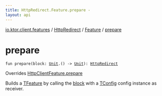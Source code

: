 ```yaml
---
title: HttpRedirect.Feature.prepare - 
layout: api
---
```


<div class='api-docs-breadcrumbs'><a href="../../index.html">io.ktor.client.features</a> / <a href="../index.html">HttpRedirect</a> / <a href="index.html">Feature</a> / <a href="./prepare.html">prepare</a></div>

# prepare

<div class="signature"><code><span class="keyword">fun </span><span class="identifier">prepare</span><span class="symbol">(</span><span class="parameterName" id="io.ktor.client.features.HttpRedirect.Feature$prepare(kotlin.Function1((kotlin.Unit, )))/block">block</span><span class="symbol">:</span>&nbsp;<a href="https://kotlinlang.org/api/latest/jvm/stdlib/kotlin/-unit/index.html"><span class="identifier">Unit</span></a><span class="symbol">.</span><span class="symbol">(</span><span class="symbol">)</span>&nbsp;<span class="symbol">-&gt;</span>&nbsp;<a href="https://kotlinlang.org/api/latest/jvm/stdlib/kotlin/-unit/index.html"><span class="identifier">Unit</span></a><span class="symbol">)</span><span class="symbol">: </span><a href="../index.html"><span class="identifier">HttpRedirect</span></a></code></div>

Overrides <a href="../../-http-client-feature/prepare.html">HttpClientFeature.prepare</a>

Builds a <a href="#">TFeature</a> by calling the <a href="prepare.html#io.ktor.client.features.HttpRedirect.Feature$prepare(kotlin.Function1((kotlin.Unit, )))/block">block</a> with a <a href="#">TConfig</a> config instance as receiver.

